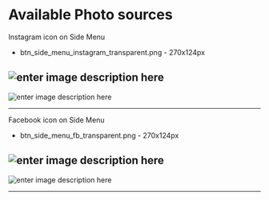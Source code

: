 Available Photo sources
====
Instagram icon on Side Menu

- btn_side_menu_instagram_transparent.png - 270x124px

![enter image description here][1] 
---
![enter image description here][2] 

---

Facebook icon on Side Menu

- btn_side_menu_fb_transparent.png - 270x124px

![enter image description here][3] 
---
![enter image description here][4] 


















---

[1]: https://lh5.googleusercontent.com/-wt_63funsJw/VE6eNaeupuI/AAAAAAAAAwI/Hy5OdeL46qo/w270-h124-no/2-btn_side_menu_instagram_transparent.png
[2]: https://lh6.googleusercontent.com/-OeJkQPC-i2E/VE6d-xzmBsI/AAAAAAAAAtM/fegDCP3r4eQ/w501-h889-no/1-ss_side_instagram.png
[3]: https://lh6.googleusercontent.com/-8U5vp3ynRyQ/VE6d-53t0MI/AAAAAAAAAtE/8Y_322UaQKw/w270-h124-no/1-btn_side_menu_fb_transparent.png
[4]: https://lh5.googleusercontent.com/-h5Z0iYQV19I/VE6eNrYq6AI/AAAAAAAAAxQ/kxy7EBnLyDU/w501-h889-no/2-ss_side_fb.png
